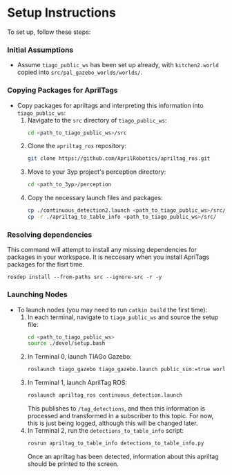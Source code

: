 # Setup Instructions

To set up, follow these steps:

### Initial Assumptions
- Assume `tiago_public_ws` has been set up already, with `kitchen2.world` copied into `src/pal_gazebo_worlds/worlds/`.

### Copying Packages for AprilTags
- Copy packages for apriltags and interpreting this information into `tiago_public_ws`:
  1. Navigate to the `src` directory of `tiago_public_ws`:
     ```bash
     cd <path_to_tiago_public_ws>/src
     ```
  2. Clone the `apriltag_ros` repository:
     ```bash
     git clone https://github.com/AprilRobotics/apriltag_ros.git
     ```
  3. Move to your 3yp project's perception directory:
     ```bash
     cd <path_to_3yp>/perception
     ```
  4. Copy the necessary launch files and packages:
     ```bash
     cp ./continuous_detection2.launch <path_to_tiago_public_ws>/src/apriltag_ros/apriltag_ros/launch/
     cp -r ./apriltag_to_table_info <path_to_tiago_public_ws>/src/
     ```
### Resolving dependencies
This command will attempt to install any missing dependencies for packages in your workspace. It is neccesary when you install ApriTags packages for the fisrt time.
```
rosdep install --from-paths src --ignore-src -r -y
```
### Launching Nodes
- To launch nodes (you may need to run `catkin build` the first time):
  1. In each terminal, navigate to `tiago_public_ws` and source the setup file:
     ```bash
     cd <path_to_tiago_public_ws>
     source ./devel/setup.bash
     ```
  2. In Terminal 0, launch TIAGo Gazebo:
     ```bash
     roslaunch tiago_gazebo tiago_gazebo.launch public_sim:=true world:=kitchen2
     ```
  3. In Terminal 1, launch AprilTag ROS:
     ```bash
     roslaunch apriltag_ros continuous_detection.launch
     ```
     This publishes to `/tag_detections`, and then this information is processed and transformed in a subscriber to this topic. For now, this is just being logged, although this will be changed later.
  4. In Terminal 2, run the `detections_to_table_info` script:
     ```bash
     rosrun apriltag_to_table_info detections_to_table_info.py
     ```
     Once an apriltag has been detected, information about this apriltag should be printed to the screen.
